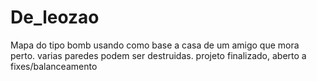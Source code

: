 # De_leozao

Mapa do tipo bomb usando como base a casa de um amigo que mora perto. varias paredes podem ser destruidas. projeto finalizado, aberto a fixes/balanceamento




 
